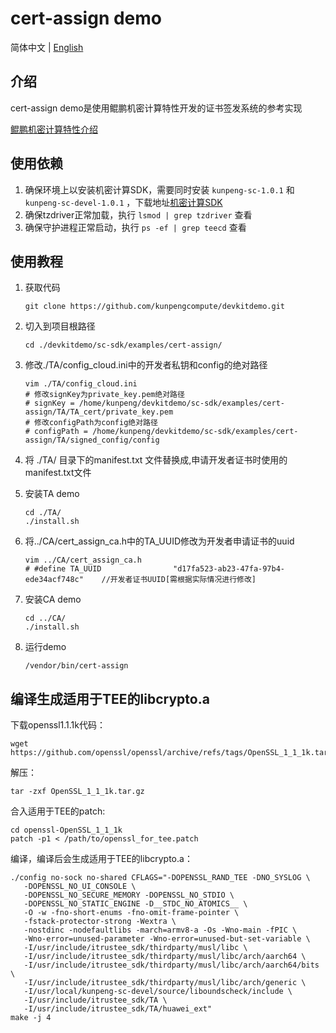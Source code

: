 # cert-assign demo

简体中文 | [English](README_en.md)

## 介绍
cert-assign demo是使用鲲鹏机密计算特性开发的证书签发系统的参考实现

[鲲鹏机密计算特性介绍](https://www.hikunpeng.com/zh/developer/boostkit/confidential-computing)


## 使用依赖

1. 确保环境上以安装机密计算SDK，需要同时安装 `kunpeng-sc-1.0.1` 和 `kunpeng-sc-devel-1.0.1` ，下载地址[机密计算SDK](https://mirrors.huaweicloud.com/kunpeng/archive/Kunpeng_SDK/itrustee/)
2. 确保tzdriver正常加载，执行 `lsmod | grep tzdriver` 查看
3. 确保守护进程正常启动，执行 `ps -ef | grep teecd` 查看

## 使用教程

1. 获取代码

   ```shell
   git clone https://github.com/kunpengcompute/devkitdemo.git
   ```

2. 切入到项目根路径

   ```shell
   cd ./devkitdemo/sc-sdk/examples/cert-assign/
   ```

3. 修改./TA/config_cloud.ini中的开发者私钥和config的绝对路径

   ```shell
   vim ./TA/config_cloud.ini
   # 修改signKey为private_key.pem绝对路径
   # signKey = /home/kunpeng/devkitdemo/sc-sdk/examples/cert-assign/TA/TA_cert/private_key.pem
   # 修改configPath为config绝对路径
   # configPath = /home/kunpeng/devkitdemo/sc-sdk/examples/cert-assign/TA/signed_config/config
   ```

4. 将 ./TA/ 目录下的manifest.txt 文件替换成,申请开发者证书时使用的manifest.txt文件

5. 安装TA demo

   ```shell
   cd ./TA/
   ./install.sh
   ```

6. 将../CA/cert_assign_ca.h中的TA_UUID修改为开发者申请证书的uuid

   ```shell
   vim ../CA/cert_assign_ca.h
   # #define TA_UUID                "d17fa523-ab23-47fa-97b4-ede34acf748c"    //开发者证书UUID[需根据实际情况进行修改]
   ```

7. 安装CA demo

   ```shell
   cd ../CA/
   ./install.sh
   ```

8. 运行demo

   ```shell
   /vendor/bin/cert-assign
   ```


## 编译生成适用于TEE的libcrypto.a

下载openssl1.1.1k代码：
```
wget https://github.com/openssl/openssl/archive/refs/tags/OpenSSL_1_1_1k.tar.gz
```

解压：
```
tar -zxf OpenSSL_1_1_1k.tar.gz
```

合入适用于TEE的patch:
```
cd openssl-OpenSSL_1_1_1k
patch -p1 < /path/to/openssl_for_tee.patch
```

编译，编译后会生成适用于TEE的libcrypto.a：
```
./config no-sock no-shared CFLAGS="-DOPENSSL_RAND_TEE -DNO_SYSLOG \
   -DOPENSSL_NO_UI_CONSOLE \
   -DOPENSSL_NO_SECURE_MEMORY -DOPENSSL_NO_STDIO \
   -DOPENSSL_NO_STATIC_ENGINE -D__STDC_NO_ATOMICS__ \
   -O -w -fno-short-enums -fno-omit-frame-pointer \
   -fstack-protector-strong -Wextra \
   -nostdinc -nodefaultlibs -march=armv8-a -Os -Wno-main -fPIC \
   -Wno-error=unused-parameter -Wno-error=unused-but-set-variable \
   -I/usr/include/itrustee_sdk/thirdparty/musl/libc \
   -I/usr/include/itrustee_sdk/thirdparty/musl/libc/arch/aarch64 \
   -I/usr/include/itrustee_sdk/thirdparty/musl/libc/arch/aarch64/bits \
   -I/usr/include/itrustee_sdk/thirdparty/musl/libc/arch/generic \
   -I/usr/local/kunpeng-sc-devel/source/liboundscheck/include \
   -I/usr/include/itrustee_sdk/TA \
   -I/usr/include/itrustee_sdk/TA/huawei_ext"
make -j 4
```